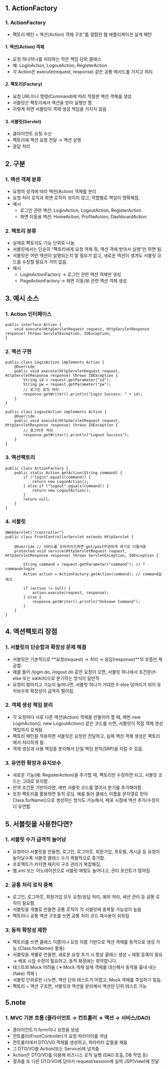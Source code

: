 ## 1. ActionFactory
### 1. ActionFactory
 - 팩토리 패턴 + 액션(Action) 객체 구조”를 결합한 웹 애플리케이션 설계 패턴

#### 1. 액션(Action) 객체
 - 요청 하나하나를 처리하는 작은 책임 단위 클래스
 - 예: LoginAction, LogoutAction, RegisterAction
 - 각 Action은 execute(request, response) 같은 공통 메서드를 가지고 처리

#### 2. 팩토리(Factory)
 - 요청 URL이나 명령(Command)에 따라 적절한 액션 객체를 생성
 - 서블릿은 팩토리에서 액션을 받아 실행만 함
 - 이렇게 하면 서블릿이 객체 생성 책임을 가지지 않음

#### 3. 서블릿(Servlet)
 - 클라이언트 요청 수신
 - 팩토리에 액션 요청 전달 → 액션 실행
 - 응답 처리

## 2. 구분
### 1. 액션 객체 분류
 - 요청의 성격에 따라 액션(Action) 객체를 분리
 - 요청 처리 로직과 화면 로직이 섞이지 않고, 역할별로 책임이 명확해짐.
 - 예시
    - 로그인 관련 액션: LoginAction, LogoutAction, RegisterAction
    - 화면 이동용 액션: HomeAction, ProfileAction, DashboardAction

### 2. 팩토리 분류
 - 실제로 팩토리도 기능 단위로 나눔.
 - 서블릿에서는 단순히 “팩토리에게 요청 객체 줘, 액션 객체 받아서 실행”만 하면 됨.
 - 서블릿은 어떤 액션이 실행되는지 알 필요가 없고, 새로운 액션이 생겨도 서블릿 코드를 수정할 필요가 거의 없음.
 - 예시
    - LoginActionFactory → 로그인 관련 액션 객체만 생성
    - PageActionFactory → 화면 이동/뷰 관련 액션 객체 생성

## 3. 예시 소스
### 1. Action 인터페이스
```
public interface Action {
    void execute(HttpServletRequest request, HttpServletResponse response) throws ServletException, IOException;
}
```

### 2. 액션 구현
```
public class LoginAction implements Action {
    @Override
    public void execute(HttpServletRequest request, HttpServletResponse response) throws IOException {
        String id = request.getParameter("id");
        String pw = request.getParameter("pw");
        // 로그인 로직 처리
        response.getWriter().println("Login Success: " + id);
    }
}

public class LogoutAction implements Action {
    @Override
    public void execute(HttpServletRequest request, HttpServletResponse response) throws IOException {
        // 로그아웃 처리
        response.getWriter().println("Logout Success");
    }
}
```

### 3. 액션팩토리
```
public class ActionFactory {
    public static Action getAction(String command) {
        if ("login".equals(command)) {
            return new LoginAction();
        } else if ("logout".equals(command)) {
            return new LogoutAction();
        }
        return null;
    }
}
```

### 4. 서블릿
```
@WebServlet("/controller")
public class FrontControllerServlet extends HttpServlet {
    
    @Override // 서비스를 오버라이드하면 get/post무관하게 여기로 다들어옴
    protected void service(HttpServletRequest request, HttpServletResponse response) throws ServletException, IOException {
        
        String command = request.getParameter("command"); // ?command=login
        Action action = ActionFactory.getAction(command); // command값 체크

        if (action != null) {
            action.execute(request, response);
        } else {
            response.getWriter().println("Unknown Command");
        }
    }
}
```

## 4. 액션팩토리 장점
### 1. 서블릿의 단순함과 확장성 문제 해결
 - 서블릿은 기본적으로 **요청(request) → 처리 → 응답(response)**의 흐름만 제공함.
 - 예를 들어 /login.do, /logout.do 같은 요청이 오면, 서블릿 하나에서 조건문(if-else 또는 switch)으로 분기하는 방식이 일반적
 - 요청이 많아지고 기능이 늘어나면, 서블릿 하나가 거대한 if-else 덩어리가 되어 유지보수와 확장성이 급격히 떨어짐.

### 2. 객체 생성 책임 분리
 - 각 요청마다 서로 다른 액션(Action) 객체를 만들어야 할 때, 매번 new LoginAction(), new LogoutAction() 같은 코드를 쓰면, 서블릿이 직접 객체 생성 책임까지 갖게됨.
 - 팩토리 패턴을 적용하면 서블릿은 요청만 전달하고, 실제 액션 객체 생성은 팩토리에서 처리하게 됨.
 - 객체 생성과 사용 책임을 분리해서 단일 책임 원칙(SRP)을 지킬 수 있음.

### 3. 유연한 확장과 유지보수
 - 새로운 기능(예: RegisterAction)을 추가할 때, 팩토리만 수정하면 되고, 서블릿 코드는 그대로 유지함.
 - 만약 조건문 기반이라면, 매번 서블릿 코드를 열어서 분기를 추가해야함.
 - 또한 팩토리를 활용하면 동적 로딩, 예를 들어 클래스 이름을 문자열로 받아 Class.forName()으로 생성하는 방식도 가능해서, 배포 시점에 액션 추가/수정이 더 유연함.


## 5. 서블릿을 사용한다면?
### 1. 서블릿 수가 급격히 늘어남
 - 요청마다 서블릿을 만들면, 로그인, 로그아웃, 회원가입, 프로필, 게시글 등 요청이 늘어날수록 서블릿 클래스 수가 폭발적으로 증가함.
 - 프로젝트가 커지면 패키지 구조 관리가 복잡해짐.
 - 웹.xml 또는 어노테이션으로 서블릿 매핑도 늘어나고, 관리 포인트가 많아짐.

### 2. 공통 처리 로직 중복
 - 로그인, 로그아웃, 회원가입 모두 요청/응답 처리, 예외 처리, 세션 관리 등 공통 로직이 필요함.
 - 서블릿을 개별로 만들면 공통 로직이 각 서블릿에 중복될 가능성이 높음
 - 팩토리나 공통 액션 구조를 쓰면 공통 처리 코드 재사용이 쉬워짐

### 3. 동적 확장성 제한
 - 팩토리를 쓰면 클래스 이름이나 요청 이름 기반으로 액션 객체를 동적으로 생성 가능 (Class.forName() 활용)
 - 서블릿을 개별로 만들면, 새로운 요청 추가 시 항상 클래스 생성 + 매핑 등록이 필요 → 배포 시점 수정이 필요하고, 동적 확장에는 취약합니다.
 - 테스트와 Mock 어려움 ( ※ Mock 객체 실제 객체를 대신해서 동작을 흉내 내는(fake) 객체 )
 - 서블릿 단위로만 나누면, 액션 단위 테스트가 어렵고, Mock 객체를 주입하기 힘듬. 
 - 팩토리 + 액션 구조면, 서블릿과 액션을 분리해서 액션만 단위 테스트 가능

## 5.note
### 1. MVC 기본 흐름 (클라이언트 → 컨트롤러 → 액션 → 서비스/DAO)
  - 클라이언트가 form이나 요청을 보냄
  - 컨트롤러(FrontController)가 요청 파라미터를 꺼냄
  - 컨트롤러에서 DTO/VO 객체를 생성하고, 파라미터 값들을 채움
  - 그 DTO/VO를 Action(또는 Service)에 넘겨줌
  - Action은 DTO/VO를 이용해 비즈니스 로직 실행 (DAO 호출, DB 작업 등)
  - 결과를 또 다른 DTO/VO에 담아서 request/session에 실어 JSP(View)에 전달
